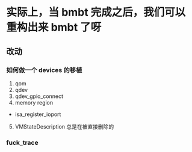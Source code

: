 # 实际上，当 bmbt 完成之后，我们可以重构出来 bmbt 了呀


## 改动

### 如何做一个 devices 的移植
1. qom
2. qdev
3. qdev_gpio_connect
4. memory region
  - isa_register_ioport
5. VMStateDescription 总是在被直接删除的

### fuck_trace
